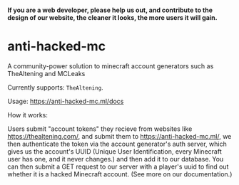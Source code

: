 #### If you are a web developer, please help us out, and contribute to the design of our website, the cleaner it looks, the more users it will gain.

# anti-hacked-mc
A community-power solution to minecraft account generators such as TheAltening and MCLeaks

Currently supports: ``TheAltening``.

Usage: https://anti-hacked-mc.ml/docs

How it works:

Users submit "account tokens" they recieve from websites like https://thealtening.com/, and submit them to https://anti-hacked-mc.ml/, we then authenticate the token via the account generator's auth server, which gives us the account's UUID (Unique User Identification, every Minecraft user has one, and it never changes.) and then add it to our database. You can then submit a GET request to our server with a player's uuid to find out whether it is a hacked Minecraft account. (See more on our documentation.)
